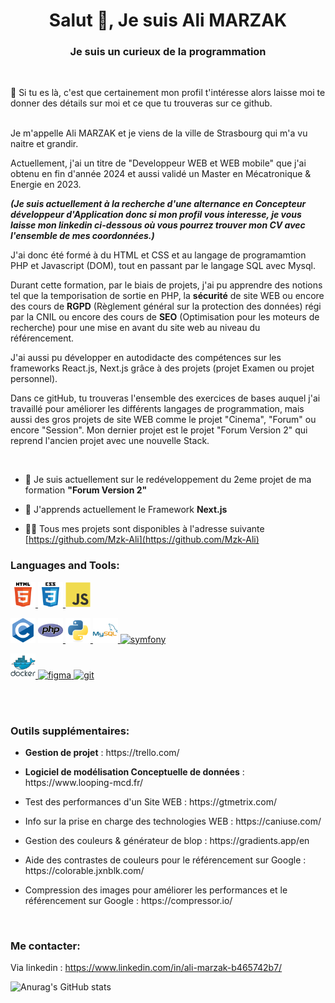 <h1 align="center">Salut 👋, Je suis Ali MARZAK</h1>
<h3 align="center">Je suis un curieux de la programmation</h3><br>

💬 Si tu es là, c'est que certainement mon profil t'intéresse alors laisse moi te donner des détails sur moi et ce que tu trouveras sur ce github.<br><br>

Je m'appelle Ali MARZAK et je viens de la ville de Strasbourg qui m'a vu naitre et grandir. 

Actuellement, j'ai un titre de "Developpeur WEB et WEB mobile" que j'ai obtenu en fin d'année 2024 et aussi validé un Master en Mécatronique & Energie en 2023.

***(Je suis actuellement à la recherche d'une alternance en Concepteur développeur d'Application donc si mon profil vous interesse, je vous laisse mon linkedin ci-dessous où vous pourrez trouver mon CV avec l'ensemble de mes coordonnées.)***

J'ai donc été formé à du HTML et CSS et au langage de programamtion PHP et Javascript (DOM), tout en passant par le langage SQL avec Mysql. 

Durant cette formation, par le biais de projets, j'ai pu apprendre des notions tel que la temporisation de sortie en PHP, la **sécurité** de site WEB ou encore des cours de **RGPD** (Règlement général sur la protection des données) régi par la CNIL ou encore des cours de **SEO** (Optimisation pour les moteurs de recherche) pour une mise en avant du site web au niveau du référencement.

J'ai aussi pu développer en autodidacte des compétences sur les frameworks React.js, Next.js grâce à des projets (projet Examen ou projet personnel).

Dans ce gitHub, tu trouveras l'ensemble des exercices de bases auquel j'ai travaillé pour améliorer les différents langages de programmation, mais aussi des gros projets de site WEB comme le projet "Cinema", "Forum" ou encore "Session". Mon dernier projet est le projet "Forum Version 2" qui reprend l'ancien projet avec une nouvelle Stack.

<br>

- 🔭 Je suis actuellement sur le redéveloppement du 2eme projet de ma formation **"Forum Version 2"**

- 🌱 J'apprends actuellement le Framework **Next.js**

- 👨‍💻 Tous mes projets sont disponibles à l'adresse suivante [https://github.com/Mzk-Ali](https://github.com/Mzk-Ali)


<p align="left">
</p>

<h3 align="left">Languages and Tools:</h3>
<p align="left"> 
 <a href="https://www.w3.org/html/" target="_blank" rel="noreferrer"> <img src="https://raw.githubusercontent.com/devicons/devicon/master/icons/html5/html5-original-wordmark.svg" alt="html5" width="40" height="40"/> </a>
 <a href="https://www.w3schools.com/css/" target="_blank" rel="noreferrer"> <img src="https://raw.githubusercontent.com/devicons/devicon/master/icons/css3/css3-original-wordmark.svg" alt="css3" width="40" height="40"/> </a>
 <a href="https://developer.mozilla.org/en-US/docs/Web/JavaScript" target="_blank" rel="noreferrer"> <img src="https://raw.githubusercontent.com/devicons/devicon/master/icons/javascript/javascript-original.svg" alt="javascript" width="40" height="40"/> </a>
</p>
<p align="left">
 <a href="https://www.cprogramming.com/" target="_blank" rel="noreferrer"> <img src="https://raw.githubusercontent.com/devicons/devicon/master/icons/c/c-original.svg" alt="c" width="40" height="40"/></a> 
 <a href="https://www.php.net" target="_blank" rel="noreferrer"> <img src="https://raw.githubusercontent.com/devicons/devicon/master/icons/php/php-original.svg" alt="php" width="40" height="40"/> </a>
 <a href="https://www.python.org" target="_blank" rel="noreferrer"> <img src="https://raw.githubusercontent.com/devicons/devicon/master/icons/python/python-original.svg" alt="python" width="40" height="40"/> </a>
 <a href="https://www.mysql.com/" target="_blank" rel="noreferrer"> <img src="https://raw.githubusercontent.com/devicons/devicon/master/icons/mysql/mysql-original-wordmark.svg" alt="mysql" width="40" height="40"/> </a>
 <a href="https://symfony.com" target="_blank" rel="noreferrer"> <img src="https://symfony.com/logos/symfony_black_03.svg" alt="symfony" width="40" height="40"/> </a>
</p>
<p align="left">
 <a href="https://www.docker.com/" target="_blank" rel="noreferrer"> <img src="https://raw.githubusercontent.com/devicons/devicon/master/icons/docker/docker-original-wordmark.svg" alt="docker" width="40" height="40"/> </a>
 <a href="https://www.figma.com/" target="_blank" rel="noreferrer"> <img src="https://www.vectorlogo.zone/logos/figma/figma-icon.svg" alt="figma" width="40" height="40"/> </a>
 <a href="https://git-scm.com/" target="_blank" rel="noreferrer"> <img src="https://www.vectorlogo.zone/logos/git-scm/git-scm-icon.svg" alt="git" width="40" height="40"/> </a>
</p>

<br><br>

<h3 align="left">Outils supplémentaires:</h3>

- <p><b>Gestion de projet</b> : https://trello.com/ </p>
- <p><b>Logiciel de modélisation Conceptuelle de données</b> : https://www.looping-mcd.fr/ </p>
- <p>Test des performances d'un Site WEB : https://gtmetrix.com/ </p>
- <p>Info sur la prise en charge des technologies WEB : https://caniuse.com/ </p>
- <p>Gestion des couleurs & générateur de blop : https://gradients.app/en </p>
- <p>Aide des contrastes de couleurs pour le référencement sur Google : https://colorable.jxnblk.com/ </p>
- <p>Compression des images pour améliorer les performances et le référencement sur Google : https://compressor.io/ </p>



<br>


<h3 align="left">Me contacter:</h3>

Via linkedin : https://www.linkedin.com/in/ali-marzak-b465742b7/


![Anurag's GitHub stats](https://github-readme-stats.vercel.app/api?username=Mzk-Ali&show_icons=true&theme=radical)
